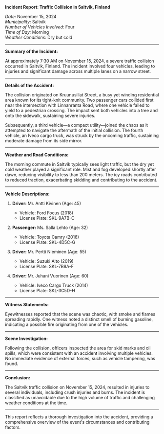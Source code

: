 

**Incident Report: Traffic Collision in Saltvik, Finland**

*Date:* November 15, 2024  
*Municipality:* Saltvik  
*Number of Vehicles Involved:* Four  
*Time of Day:* Morning  
*Weather Conditions:* Dry but cold  

---

**Summary of the Incident:**

At approximately 7:30 AM on November 15, 2024, a severe traffic collision occurred in Saltvik, Finland. The incident involved four vehicles, leading to injuries and significant damage across multiple lanes on a narrow street.

---

**Details of the Accident:**

The collision originated on Kruunusillat Street, a busy yet winding residential area known for its tight-knit community. Two passenger cars collided first near the intersection with Linnanranta Road, where one vehicle failed to yield to a pedestrian crossing. The impact sent both vehicles into a tree and onto the sidewalk, sustaining severe injuries.

Subsequently, a third vehicle—a compact utility—joined the chaos as it attempted to navigate the aftermath of the initial collision. The fourth vehicle, an Iveco cargo truck, was struck by the oncoming traffic, sustaining moderate damage from its side mirror.

---

**Weather and Road Conditions:**

The morning commute in Saltvik typically sees light traffic, but the dry yet cold weather played a significant role. Mist and fog developed shortly after dawn, reducing visibility to less than 200 meters. The icy roads contributed to reduced traction, exacerbating skidding and contributing to the accident.

---

**Vehicle Descriptions:**

1. **Driver:** Mr. Antti Kivinen (Age: 45)  
   - Vehicle: Ford Focus (2018)  
   - License Plate: SKL-9A7B-C

2. **Passenger:** Ms. Salla Lehto (Age: 32)  
   - Vehicle: Toyota Camry (2016)  
   - License Plate: SKL-4D5C-G

3. **Driver:** Mr. Pertti Nieminen (Age: 55)  
   - Vehicle: Suzuki Alto (2019)  
   - License Plate: SKL-7B8A-F

4. **Driver:** Mr. Juhani Vuorinen (Age: 60)  
   - Vehicle: Iveco Cargo Truck (2014)  
   - License Plate: SKL-3C5D-H

---

**Witness Statements:**

Eyewitnesses reported that the scene was chaotic, with smoke and flames spreading rapidly. One witness noted a distinct smell of burning gasoline, indicating a possible fire originating from one of the vehicles.

---

**Scene Investigation:**

Following the collision, officers inspected the area for skid marks and oil spills, which were consistent with an accident involving multiple vehicles. No immediate evidence of external forces, such as vehicle tampering, was found.

---

**Conclusion:**

The Saltvik traffic collision on November 15, 2024, resulted in injuries to several individuals, including crush injuries and burns. The incident is classified as unavoidable due to the high volume of traffic and challenging weather conditions at the time.

--- 

This report reflects a thorough investigation into the accident, providing a comprehensive overview of the event's circumstances and contributing factors.